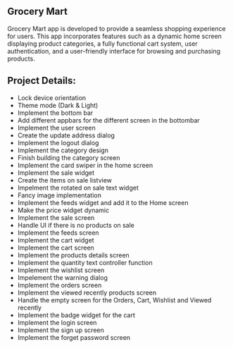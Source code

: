 ## Grocery Mart
Grocery Mart app is developed to provide a seamless shopping experience for users. This app incorporates features such as a dynamic home screen displaying product categories, a fully functional cart system, user authentication, and a user-friendly interface for browsing and purchasing products.
 
## Project Details:      
 - Lock device orientation
 - Theme mode (Dark & Light)     
 - Implement the bottom bar
 - Add different appbars for the different screen in the bottombar  
 - Implement the user screen
 - Create the update address dialog
 - Implement the logout dialog 
 - Implement the category design    
 - Finish building the category screen 
 - Implement the card swiper in the home screen
 - Implement the sale widget 
 - Create the items on sale listview    
 - Impelment the rotated on sale text widget
 - Fancy image implementation
 - Implement the feeds widget and add it to the Home screen
 - Make the price widget dynamic
 - Implement the sale screen 
 - Handle UI if there is no products on sale
 - Implement the feeds screen
 - Implement the cart widget
 - Implement the cart screen
 - Implement the products details screen
 - Implement the quantity text controller function
 - Implement the wishlist screen
 - Impelement the warning dialog
 - Implement the orders screen
 - Implement the viewed recently products screen
 - Handle the empty screen for the Orders, Cart, Wishlist and Viewed recently
 - Implement the badge widget for the cart
 - Implement the login screen
 - Implement the sign up screen
 - Implement the forget password screen

